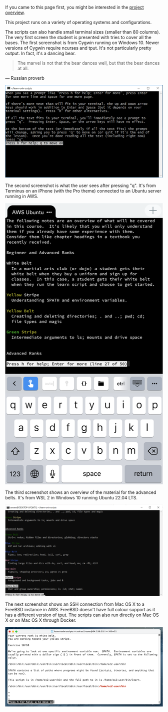 If you came to this page first, you might be interested in the [project overview](../../README.md).

This project runs on a variety of operating systems and configurations.

The scripts can also handle small terminal sizes (smaller than 80 columns).  The very first screen the student is presented with tries to cover all the bases.  The first screenshot is from Cygwin running on Windows 10.  Newer versions of Cygwin require ncurses and tput.  It's not particularly pretty output.  In fact, it's a dancing bear.  

> The marvel is not that the bear dances well, but that the bear dances at all.

&mdash; Russian proverb

![A screenshot of the very first screen the user sees](./Welcome-Cygwin-Windows-10.png?raw=true)

The second screenshot is what the user sees after pressing "q".  It's from Terminus on an iPhone (with the Pro theme) connected to an Ubuntu server running in AWS.

<p align="center">
<img src="./Terminus-iPhone-Welcome-Beginner.png" alt="Beginner Material Summary" width="600"/>
</p>

The third screenshot shows an overview of the material for the advanced belts.  It's from WSL 2 in Windows 10 running Ubuntu 22.04 LTS.

![Advanced Material Summary](./WSL-2-Welcome-Advanced.png)

The next screenshot shows an SSH connection from Mac OS X to a FreeBSD instance in AWS.  FreeBSD doesn't have full colour support as it has a different version of tput.  The scripts can also run directly on Mac OS X or on Mac OS X through Docker.

![Screenshot of FreeBSD](./Mac-OS-X-Terminal-SSH-to-AWS-FreeBSD.png)
